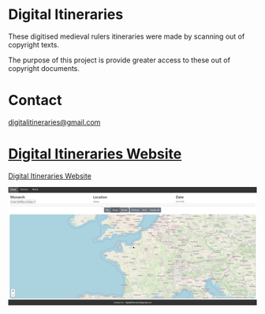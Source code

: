 # Digital Itineraries

These digitised medieval rulers itineraries were made by scanning out of copyright texts.

The purpose of this project is provide greater access to these out of copyright documents.

# Contact
digitalitineraries@gmail.com

# [Digital Itineraries Website](https://lorenza10.github.io/digitalitineraries)
[Digital Itineraries Website](https://lorenza10.github.io/digitalitineraries)

[![Map Screenshot](data/img/map_screenshot.JPG 'Map Screenshot')](https://lorenza10.github.io/digitalitineraries)